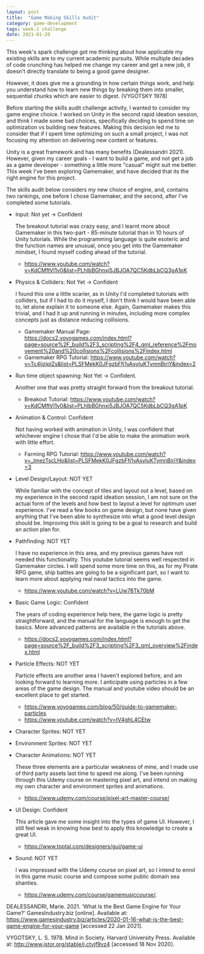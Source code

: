 ```yaml
---
layout: post
title:  "Game Making Skills Audit"
category: game-development
tags: week-1 challenge
date: 2021-01-29
---
```


This week's spark challenge got me thinking about how applicable my existing skills are to my current academic pursuits. While multiple decades of code crunching has helped me change my career and get a new job, it doesn't directly translate to being a good game designer. 

However, it does give me a grounding in how certain things work, and help you understand how to learn new things by breaking them into smaller, sequential chunks which are easier to digest. (VYGOTSKY 1978)

Before starting the skills audit challenge activity, I wanted to consider my game engine choice. I worked on Unity in the second rapid ideation session, and think I made some bad choices, specifically deciding to spend time on optimization vs building new features. Making this decision led me to consider that if I spent time optimizing on such a small project, I was not focusing my attention on delivering new content or features. 

Unity is a great framework and has many benefits (Dealessandri 2021). However, given my career goals - I want to build a game, and not get a job as a game developer - something a little more "casual" might suit me better. This week I've been exploring Gamemaker, and have decided that its the right engine for this project. 

The skills audit below considers my new choice of engine, and, contains two rankings, one before I chose Gamemaker, and the second, after I've completed some tutorials. 

- Input: Not yet -> Confident

    The breakout tutorial was crazy easy, and I learnt more about Gamemaker in this two-part - 85-minute tutorial than in 10 hours of Unity tutorials. While the programming language is quite esoteric and the function names are unusual, once you get into the Gamemaker mindset, I found myself coding ahead of the tutorial.  
    - https://www.youtube.com/watch?v=KdCMftVl1v0&list=PLhIbBGhnxj5JBJOA7QC5KdbLbCQ3gA1pK
- Physics & Colliders: Not Yet -> Confident

    I found this one a little scarier, as in Unity I'd completed tutorials with colliders, but if I had to do it myself, I don't think I would have been able to, let alone explain it to someone else. Again, Gamemaker makes this trivial, and I had it up and running in minutes, including more complex concepts just as distance reducing collisions.  
    - Gamemaker Manual Page:  https://docs2.yoyogames.com/index.html?page=source%2F_build%2F3_scripting%2F4_gml_reference%2Fmovement%20and%20collisions%2Fcollisions%2Findex.html
    - Gamemaker RPG Tutorial: https://www.youtube.com/watch?v=Tc4ijzjplZs&list=PLSFMekK0JFgzbFfj1vAsyluKTymnBiriY&index=2
- Run time object spawning: Not Yet -> Confident.

    Another one that was pretty straight forward from the breakout tutorial. 
    - Breakout Tutorial: https://www.youtube.com/watch?v=KdCMftVl1v0&list=PLhIbBGhnxj5JBJOA7QC5KdbLbCQ3gA1pK
- Animation & Control: Confident

    Not having worked with animation in Unity, I was confident that whichever engine I chose that I'd be able to make the animation work with little effort.  
    - Farming RPG Tutorial: https://www.youtube.com/watch?v=_lmezTscLHo&list=PLSFMekK0JFgzbFfj1vAsyluKTymnBiriY&index=3 
- Level Design/Layout: NOT YET

    While familiar with the concept of tiles and layout out a level, based on my experience in the second rapid ideation session, I am not sure on the actual form of the levels and how best to layout a level for optimum user experience. I've read a few books on game design, but none have given anything that I've been able to synthesize into what a good level design should be. Improving this skill is going to be a goal to research and build an action plan for. 

- Pathfinding: NOT YET

    I have no experience in this area, and my previous games have not needed this functionality. This youtube tutorial seems well respected in Gamemaker circles. 
    I will spend some more time on this, as for my Pirate RPG game, ship battles are going to be a significant part, so I want to learn more about applying real naval tactics into the game. 
    - https://www.youtube.com/watch?v=LUw78Tk70bM

- Basic Game Logic: Confident

    The years of coding experience help here, the game logic is pretty straightforward, and the manual for the language is enough to get the basics. More advanced patterns are available in the tutorials above. 
    - https://docs2.yoyogames.com/index.html?page=source%2F_build%2F3_scripting%2F3_gml_overview%2Findex.html

- Particle Effects: NOT YET
    
    Particle effects are another area I haven't explored before, and am looking forward to learning more. I anticipate using particles in a few areas of the game design.  The manual and youtube video should be an excellent place to get started. 
    - https://www.yoyogames.com/blog/50/guide-to-gamemaker-particles
    - https://www.youtube.com/watch?v=tV4ghL4CEtw
- Character Sprites: NOT YET
- Environment Sprites: NOT YET
- Character Animations: NOT YET
   
    These three elements are a particular weakness of mine, and I made use of third party assets last time to speed me along. I've been running through this Udemy course on mastering pixel art, and intend on making my own character and environment sprites and animations. 
    - https://www.udemy.com/course/pixel-art-master-course/
- UI Design: Confident
   
    This article gave me some insight into the types of game UI. However, I still feel weak in knowing how best to apply this knowledge to create a great UI.
    - https://www.toptal.com/designers/gui/game-ui
- Sound: NOT YET
    
    I was impressed with the Udemy course on pixel art, so I intend to enrol in this game music course and compose some public domain sea shanties. 
    - https://www.udemy.com/course/gamemusiccourse/.


DEALESSANDRI, Marie. 2021. ‘What Is the Best Game Engine for Your Game?’ GamesIndustry.biz [online]. Available at: https://www.gamesindustry.biz/articles/2020-01-16-what-is-the-best-game-engine-for-your-game [accessed 22 Jan 2021].

VYGOTSKY, L. S. 1978. Mind in Society. Harvard University Press. Available at: http://www.jstor.org/stable/j.ctvjf9vz4 [accessed 18 Nov 2020].
